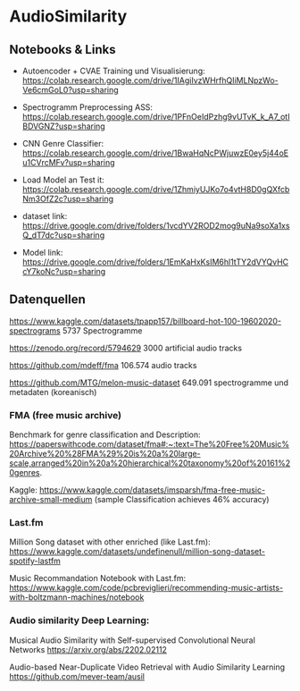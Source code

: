 # AudioSimilarity

## Notebooks & Links

- Autoencoder + CVAE Training und Visualisierung: https://colab.research.google.com/drive/1IAgiIvzWHrfhQIiMLNpzWo-Ve6cmGoL0?usp=sharing

- Spectrogramm Preprocessing ASS: https://colab.research.google.com/drive/1PFnOeIdPzhg9vUTvK_k_A7_otIBDVGNZ?usp=sharing

- CNN Genre Classifier: https://colab.research.google.com/drive/1BwaHqNcPWjuwzE0ey5j44oEu1CVrcMFv?usp=sharing

- Load Model an Test it: https://colab.research.google.com/drive/1ZhmiyUJKo7o4vtH8D0gQXfcbNm3OfZ2c?usp=sharing

- dataset link: https://drive.google.com/drive/folders/1vcdYV2ROD2mog9uNa9soXa1xsQ_dT7dc?usp=sharing

- Model link: https://drive.google.com/drive/folders/1EmKaHxKsIM6hl1tTY2dVYQvHCcY7koNc?usp=sharing


## Datenquellen

https://www.kaggle.com/datasets/tpapp157/billboard-hot-100-19602020-spectrograms
5737 Spectrogramme

https://zenodo.org/record/5794629
3000 artificial audio tracks

https://github.com/mdeff/fma
106.574 audio tracks

https://github.com/MTG/melon-music-dataset
649.091 spectrogramme und metadaten
(koreanisch)

### FMA (free music archive)
Benchmark for genre classification and Description: https://paperswithcode.com/dataset/fma#:~:text=The%20Free%20Music%20Archive%20%28FMA%29%20is%20a%20large-scale,arranged%20in%20a%20hierarchical%20taxonomy%20of%20161%20genres.

Kaggle: https://www.kaggle.com/datasets/imsparsh/fma-free-music-archive-small-medium
(sample Classification achieves 46% accuracy)

### Last.fm
Million Song dataset with other enriched (like Last.fm):
https://www.kaggle.com/datasets/undefinenull/million-song-dataset-spotify-lastfm

Music Recommandation Notebook with Last.fm:
https://www.kaggle.com/code/pcbreviglieri/recommending-music-artists-with-boltzmann-machines/notebook 

### Audio similarity Deep Learning:
Musical Audio Similarity with Self-supervised Convolutional Neural Networks
https://arxiv.org/abs/2202.02112

Audio-based Near-Duplicate Video Retrieval with Audio Similarity Learning
https://github.com/mever-team/ausil
